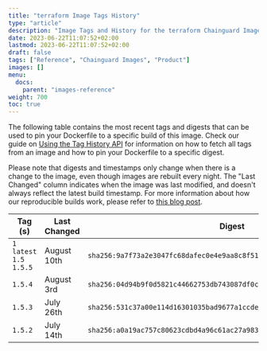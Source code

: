 ```yaml
---
title: "terraform Image Tags History"
type: "article"
description: "Image Tags and History for the terraform Chainguard Image"
date: 2023-06-22T11:07:52+02:00
lastmod: 2023-06-22T11:07:52+02:00
draft: false
tags: ["Reference", "Chainguard Images", "Product"]
images: []
menu:
  docs:
    parent: "images-reference"
weight: 700
toc: true
---
```


The following table contains the most recent tags and digests that can be used to pin your Dockerfile to a specific build of this image. Check our guide on [Using the Tag History API](/chainguard/chainguard-images/using-the-tag-history-api/) for information on how to fetch all tags from an image and how to pin your Dockerfile to a specific digest.

Please note that digests and timestamps only change when there is a change to the image, even though images are rebuilt every night. The "Last Changed" column indicates when the image was last modified, and doesn't always reflect the latest build timestamp. For more information about how our reproducible builds work, please refer to [this blog post](https://www.chainguard.dev/unchained/reproducing-chainguards-reproducible-image-builds).

| Tag (s)                     | Last Changed | Digest                                                                    |
|-----------------------------|--------------|---------------------------------------------------------------------------|
|  `1` `latest` `1.5` `1.5.5` | August 10th  | `sha256:9a7f73a2e3047fc68dafec0e4e9aa8c8f51c39ff9ca600cf3282ef41a6cd5d45` |
|  `1.5.4`                    | August 3rd   | `sha256:04d94b9f0d5821c44662753db743087df0ca4a0dd7e9405da7a38a789c0b78c4` |
|  `1.5.3`                    | July 26th    | `sha256:531c37a00e114d16301035bad9677a1ccdeaa575d63897b02ac58ef2af511e75` |
|  `1.5.2`                    | July 14th    | `sha256:a0a19ac757c80623cdbd4a96c61ac27a983b9418dc322c3a1bc2e56964d506ba` |
